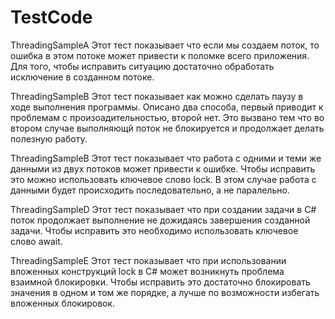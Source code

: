 # TestCode

ThreadingSampleA 
Этот тест показывает что если мы создаем поток, то ошибка в этом 
потоке может привести к поломке всего приложения. Для того, чтобы исправить 
ситуацию достаточно обработать исключение в созданном потоке.


ThreadingSampleB
Этот тест показывает как можно сделать паузу в ходе выполнения программы.
Описано два способа, первый приводит к проблемам с произоадительностью, второй нет.
Это вызвано тем что во втором случае выполняющй поток не блокируется и продолжает делать полезную работу.


ThreadingSampleB
Этот тест показывает что работа с одними и теми же данными из двух потоков может привести к ошибке.
Чтобы исправить это можно использовать ключевое слово lock. 
В этом случае работа с данными будет происходить последовательно, а не паралельно. 

ThreadingSampleD
Этот тест показывает что при создании задачи в C# поток продолжает выполнение не дожидаясь завершения созданной задачи.
Чтобы исправить это необходимо использовать ключевое слово await. 


ThreadingSampleE
Этот тест показывает что при использовании вложенных конструкций lock в C# может возникнуть проблема взаимной блокировки.
Чтобы исправить это достаточно блокировать значения в одном и том же порядке, а лучше по возможности избегать вложенных блокировок. 
